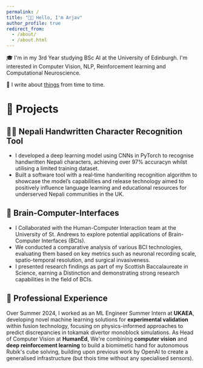 ```yaml
---
permalink: /
title: "👋🏼 Hello, I'm Arjav"
author_profile: true
redirect_from:
  - /about/
  - /about.html
---
```


🎓 I'm in my 3rd Year studying BSc AI at the University of Edinburgh. I'm interested in Computer Vision, NLP, Reinforcement learning and Computational Neuroscience.

📝 I write about [things](https://arjavpoudel.github.io/year-archive/) from time to time.

# 🤖 Projects

## ✍🏼 Nepali Handwritten Character Recognition Tool

- I developed a deep learning model using CNNs in PyTorch to recognise handwritten Nepali characters, achieving over 97% accuracyn whilst utilising a limited training dataset.
- Built a software tool with a real‑time handwriting recognition algorithm to showcase the model’s capabilities and release technology aimed to positively influence language learning and educational resources for underserved Nepali communities in the UK.

## 🧠 Brain‑Computer-Interfaces

- I Collaborated with the Human-Computer Interaction team at the University of St. Andrews to explore potential applications of Brain-Computer Interfaces (BCIs).
- We conducted a comparative analysis of various BCI technologies, evaluating them based on key metrics such as neuronal recording scale, spatio-temporal resolution, and surgical invasiveness.
- I presented research findings as part of my Scottish Baccalaureate in Science, earning a Distinction and demonstrating strong research capabilities in the field of BCIs.

## 🧐 Professional Experience

Over Summer 2024, I worked as an ML Engineer Summer Intern at **UKAEA**, developing novel machine learning solutions for **experimental validation** within fusion technology, focusing on physics-informed approaches to predict discrepancies in tokamak divertor monoblock simulations. As Head of Computer Vision at **HumanEd**, We're combining **computer vision** and **deep reinforcement learning** to build a biomimetic hand for autonomous Rubik's cube solving, building upon previous work by OpenAI to create a generalised infrastructure (but thois time without any specialised sensors).
